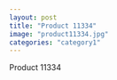 ```yaml
---
layout: post
title: "Product 11334"
image: "product11334.jpg"
categories: "category1"
---
```

Product 11334
